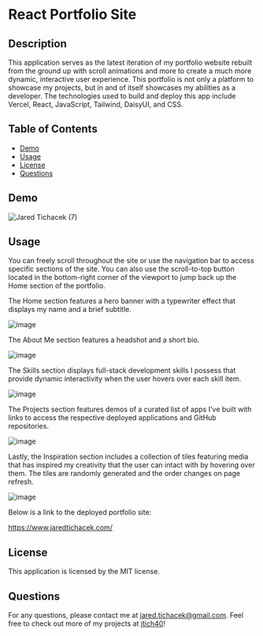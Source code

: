 # React Portfolio Site

## Description

This application serves as the latest iteration of my portfolio website rebuilt from the ground up with scroll animations and more to create a much more dynamic, interactive user experience. This portfolio is not only a platform to showcase my projects, but in and of itself showcases my abilities as a developer. The technologies used to build and deploy this app include Vercel, React, JavaScript, Tailwind, DaisyUI, and CSS.

## Table of Contents
* [Demo](#demo)
* [Usage](#usage)
* [License](#license)
* [Questions](#questions)

## Demo

![Jared Tichacek (7)](https://github.com/jtich40/react-portfolio-2.0/assets/116316302/5d7711ec-527b-4cf2-a231-c1ea2f7a4428)

## Usage

You can freely scroll throughout the site or use the navigation bar to access specific sections of the site. You can also use the scroll-to-top button located in the bottom-right corner of the viewport to jump back up the Home section of the portfolio.

The Home section features a hero banner with a typewriter effect that displays my name and a brief subtitle. 

![image](https://github.com/jtich40/react-portfolio-2.0/assets/116316302/1419710a-6e50-492e-9790-597b60ecca3e)

The About Me section features a headshot and a short bio.

![image](https://github.com/jtich40/react-portfolio-2.0/assets/116316302/6c600c44-ea23-4ddc-9383-02f4e140b37e)

The Skills section displays full-stack development skills I possess that provide dynamic interactivity when the user hovers over each skill item.

![image](https://github.com/jtich40/react-portfolio-2.0/assets/116316302/fd192b3e-cf25-4691-8fad-af2aa8f034ca)

The Projects section features demos of a curated list of apps I've built with links to access the respective deployed applications and GitHub repositories. 

![image](https://github.com/jtich40/react-portfolio-2.0/assets/116316302/9b52a930-4f3d-463e-b577-74243970a1ca)

Lastly, the Inspiration section includes a collection of tiles featuring media that has inspired my creativity that the user can intact with by hovering over them. The tiles are randomly generated and the order changes on page refresh.

![image](https://github.com/jtich40/react-portfolio-2.0/assets/116316302/d2e1f811-727d-416d-9e2f-016a38d61ce0)

Below is a link to the deployed portfolio site:

https://www.jaredtichacek.com/

## License

This application is licensed by the MIT license.

## Questions

For any questions, please contact me at jared.tichacek@gmail.com. Feel free to check out more of my projects at [jtich40](https://github.com/jtich40)!
